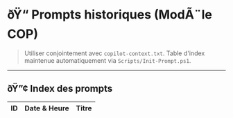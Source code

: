 ﻿# ðŸ“ Prompts historiques (ModÃ¨le COP)

> Utiliser conjointement avec `copilot-context.txt`.
> Table d'index maintenue automatiquement via `Scripts/Init-Prompt.ps1`.

---
## ðŸ”¢ Index des prompts
| ID | Date & Heure | Titre |
|----|--------------|-------|
